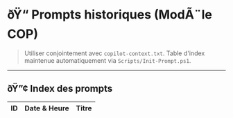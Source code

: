 ﻿# ðŸ“ Prompts historiques (ModÃ¨le COP)

> Utiliser conjointement avec `copilot-context.txt`.
> Table d'index maintenue automatiquement via `Scripts/Init-Prompt.ps1`.

---
## ðŸ”¢ Index des prompts
| ID | Date & Heure | Titre |
|----|--------------|-------|
